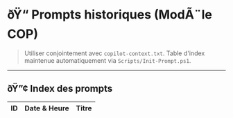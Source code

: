 ﻿# ðŸ“ Prompts historiques (ModÃ¨le COP)

> Utiliser conjointement avec `copilot-context.txt`.
> Table d'index maintenue automatiquement via `Scripts/Init-Prompt.ps1`.

---
## ðŸ”¢ Index des prompts
| ID | Date & Heure | Titre |
|----|--------------|-------|
